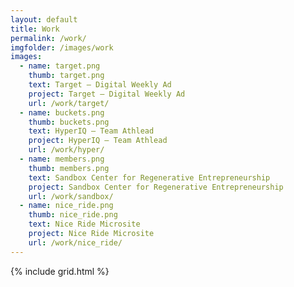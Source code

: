 ```yaml
---
layout: default
title: Work
permalink: /work/
imgfolder: /images/work
images:
  - name: target.png
    thumb: target.png
    text: Target – Digital Weekly Ad
    project: Target – Digital Weekly Ad
    url: /work/target/
  - name: buckets.png
    thumb: buckets.png
    text: HyperIQ – Team Athlead
    project: HyperIQ – Team Athlead
    url: /work/hyper/
  - name: members.png
    thumb: members.png
    text: Sandbox Center for Regenerative Entrepreneurship
    project: Sandbox Center for Regenerative Entrepreneurship
    url: /work/sandbox/
  - name: nice_ride.png
    thumb: nice_ride.png
    text: Nice Ride Microsite
    project: Nice Ride Microsite
    url: /work/nice_ride/
---
```


{% include grid.html %}

<!-- http://christianspecht.de/2014/03/08/generating-an-image-gallery-with-jekyll-and-lightbox2/ -->